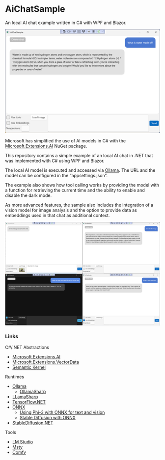 # AiChatSample
An local AI chat example written in C# with WPF and Blazor.

![Logo](https://raw.githubusercontent.com/chrbaeu/AiChatSample/refs/heads/main/Screenshot.png)

Microsoft has simplified the use of AI models in C# with the [Microsoft.Extensions.AI](https://devblogs.microsoft.com/dotnet/introducing-microsoft-extensions-ai-preview/) NuGet package.

This repository contains a simple example of an local AI chat in .NET that was implemented with C# using WPF and Blazor.

The local AI model is executed and accessed via [Ollama](
https://ollama.com/). The URL and the model can be configured in the “appsettings.json”.

The example also shows how tool calling works by providing the model with a function for retrieving the current time and the ability to enable and disable the dark mode.

As more advanced features, the sample also includes the integration of a vision model for image analysis and the option to provide data as embeddings used in that chat as additional context.

![Logo](https://raw.githubusercontent.com/chrbaeu/AiChatSample/refs/heads/main/Screenshots.png)

### Links

C#/.NET Abstractions
- [Microsoft.Extensions.AI](https://devblogs.microsoft.com/dotnet/introducing-microsoft-extensions-ai-preview/)
- [Microsoft.Extensions.VectorData](https://devblogs.microsoft.com/dotnet/introducing-microsoft-extensions-vector-data/?ocid=dotnet_eml_tnp_autoid157_readmore)
- [Semantic Kernel](https://learn.microsoft.com/en-us/semantic-kernel/overview/)

Runtimes
- [Ollama](https://ollama.com/)
  - [OllamaSharp](https://github.com/awaescher/OllamaSharp)
- [LLamaSharp](https://github.com/SciSharp/LLamaSharp)
- [TensorFlow.NET](https://github.com/SciSharp/TensorFlow.NET)
- [ONNX](https://onnxruntime.ai/docs/get-started/with-csharp.html)
  - [Using Phi-3 with ONNX for text and vision](https://devblogs.microsoft.com/dotnet/using-phi3-csharp-with-onnx-for-text-and-vision-samples-md/)
  - [Stable Diffusion with ONNX](https://devblogs.microsoft.com/dotnet/generate-ai-images-stable-diffusion-csharp-onnx-runtime/)
- [StableDiffusion.NET](https://github.com/DarthAffe/StableDiffusion.NET)

Tools
- [LM Studio](https://lmstudio.ai/)
- [Msty](https://msty.app/)
- [Comfy](https://www.comfy.org/)
